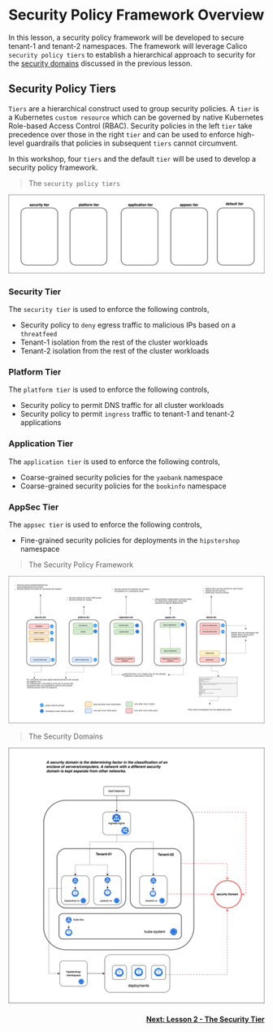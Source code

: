 # Security Policy Framework Overview

In this lesson, a security policy framework will be developed to secure tenant-1 and tenant-2 namespaces. The framework will leverage Calico `security policy tiers` to establish a hierarchical approach to security for the [security domains](https://github.com/tigera-cs/quickstart-self-service/blob/main/modules/module-3-introduction.md) discussed in the previous lesson. 

## Security Policy Tiers

`Tiers` are a hierarchical construct used to group security policies. A `tier` is a Kubernetes `custom resource` which can be governed by native Kubernetes Role-based Access Control (RBAC). Security policies in the left `tier` take precedence over those in the right `tier` and can be used to enforce high-level guardrails that policies in subsequent `tiers` cannot circumvent. 

 In this workshop, four `tiers` and the default `tier` will be used to develop a security policy framework. 

 > The `security policy tiers`

![tiers](images/security-policy-framework-tier-1.drawio.png)

### Security Tier

The `security tier` is used to enforce the following controls,

- Security policy to `deny` egress traffic to malicious IPs based on a `threatfeed`
- Tenant-1 isolation from the rest of the cluster workloads
- Tenant-2 isolation from the rest of the cluster workloads

### Platform Tier

The `platform tier` is used to enforce the following controls,

- Security policy to permit DNS traffic for all cluster workloads
- Security policy to permit `ingress` traffic to tenant-1 and tenant-2 applications

### Application Tier

The `application tier` is used to enforce the following controls,

- Coarse-grained security policies for the `yaobank` namespace
- Coarse-grained security policies for the `bookinfo` namespace

### AppSec Tier

The `appsec tier` is used to enforce the following controls,

- Fine-grained security policies for deployments in the `hipstershop` namespace

> The Security Policy Framework

![security policy framework](images/security-policy-framework.png)

> The Security Domains

![Security Domains](images/security-domains.png)

#### <div align="right">  [Next: Lesson 2 - The Security Tier](https://github.com/tigera-cs/quickstart-self-service/blob/main/modules/security-tier.md) </div>

